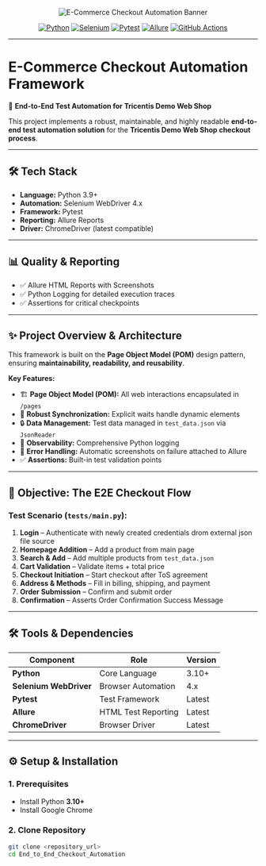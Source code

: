 <!-- Banner -->
<p align="center">
  <img src="https://via.placeholder.com/1200x250.png?text=🚀+E-Commerce+Checkout+Automation+Framework" alt="E-Commerce Checkout Automation Banner"/>
</p>

<!-- Badges -->
<p align="center">
  <a href="https://www.python.org/"><img src="https://img.shields.io/badge/Python-3.9%2B-blue?logo=python&logoColor=white" alt="Python"/></a>
  <a href="https://www.selenium.dev/"><img src="https://img.shields.io/badge/Selenium-4.x-brightgreen?logo=selenium&logoColor=white" alt="Selenium"/></a>
  <a href="https://docs.pytest.org/"><img src="https://img.shields.io/badge/Pytest-Framework-orange?logo=pytest" alt="Pytest"/></a>
  <a href="https://docs.qameta.io/allure/"><img src="https://img.shields.io/badge/Allure-Reports-purple?logo=allure&logoColor=white" alt="Allure"/></a>
  <a href="https://github.com/features/actions"><img src="https://img.shields.io/badge/GitHub-Actions-black?logo=githubactions&logoColor=white" alt="GitHub Actions"/></a>
</p>

---

#  E-Commerce Checkout Automation Framework  
🛒 **End-to-End Test Automation for Tricentis Demo Web Shop**

This project implements a robust, maintainable, and highly readable **end-to-end test automation solution** for the **Tricentis Demo Web Shop checkout process**.

---

## 🛠 Tech Stack

- **Language:** Python 3.9+  
- **Automation:** Selenium WebDriver 4.x  
- **Framework:** Pytest  
- **Reporting:** Allure Reports  
- **Driver:** ChromeDriver (latest compatible)  

---

## 📊 Quality & Reporting

- ✅ Allure HTML Reports with Screenshots  
- ✅ Python Logging for detailed execution traces  
- ✅ Assertions for critical checkpoints  

---

## ✨ Project Overview & Architecture

This framework is built on the **Page Object Model (POM)** design pattern, ensuring **maintainability, readability, and reusability**.  

**Key Features:**
- 🏗️ **Page Object Model (POM):** All web interactions encapsulated in `/pages`  
- 🔄 **Robust Synchronization:** Explicit waits handle dynamic elements  
- 🔒 **Data Management:** Test data managed in `test_data.json` via `JsonReader`  
- 📢 **Observability:** Comprehensive Python logging  
- 📸 **Error Handling:** Automatic screenshots on failure attached to Allure  
- ✅ **Assertions:** Built-in test validation points  

---

## 🎯 Objective: The E2E Checkout Flow

### Test Scenario (`tests/main.py`):
1. **Login** – Authenticate with newly created credentials drom external json file source 
2. **Homepage Addition** – Add a product from main page  
3. **Search & Add** – Add multiple products from `test_data.json`  
4. **Cart Validation** – Validate items + total price  
5. **Checkout Initiation** – Start checkout after ToS agreement  
6. **Address & Methods** – Fill in billing, shipping, and payment  
7. **Order Submission** – Confirm and submit order  
8. **Confirmation** – Asserts Order Confirmation Success Message  

---

## 🛠️ Tools & Dependencies

| Component            | Role                   | Version       |
|----------------------|------------------------|---------------|
| **Python**           | Core Language          | 3.10+          |
| **Selenium WebDriver** | Browser Automation     | 4.x           |
| **Pytest**           | Test Framework         | Latest        |
| **Allure**           | HTML Test Reporting    | Latest        |
| **ChromeDriver**     | Browser Driver         | Latest        |

---

## ⚙️ Setup & Installation

### 1. Prerequisites
- Install Python **3.10+**  
- Install Google Chrome  

### 2. Clone Repository
```bash
git clone <repository_url>
cd End_to_End_Checkout_Automation
